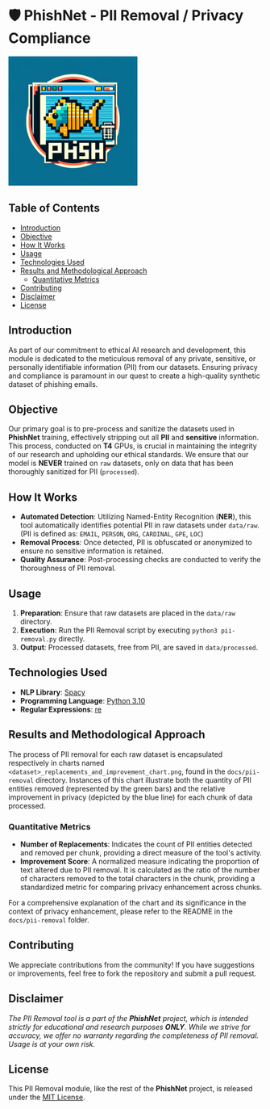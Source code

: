 # 🛡️ PhishNet - PII Removal / Privacy Compliance

![PhishNet Art](/assets/phishnet-art-pii-removal.png)

## Table of Contents

- [Introduction](#introduction)
- [Objective](#objective)
- [How It Works](#how-it-works)
- [Usage](#usage)
- [Technologies Used](#technologies-used)
- [Results and Methodological Approach](#results-and-methodological-approach)
  - [Quantitative Metrics](#quantitative-metrics)
- [Contributing](#contributing)
- [Disclaimer](#disclaimer)
- [License](#license)

## Introduction

As part of our commitment to ethical AI research and development, this module is dedicated to the meticulous removal of any private, sensitive, or personally identifiable information (PII) from our datasets. Ensuring privacy and compliance is paramount in our quest to create a high-quality synthetic dataset of phishing emails.

## Objective

Our primary goal is to pre-process and sanitize the datasets used in **PhishNet** training, effectively stripping out all **PII** and **sensitive** information. This process, conducted on **T4** GPUs, is crucial in maintaining the integrity of our research and upholding our ethical standards. We ensure that our model is **NEVER** trained on `raw` datasets, only on data that has been thoroughly sanitized for PII (`processed`).

## How It Works

- **Automated Detection**: Utilizing Named-Entity Recognition (**NER**), this tool automatically identifies potential PII in raw datasets under `data/raw`. (PII is defined as: `EMAIL`, `PERSON`, `ORG`, `CARDINAL`, `GPE`, `LOC`)
- **Removal Process**: Once detected, PII is obfuscated or anonymized to ensure no sensitive information is retained.
- **Quality Assurance**: Post-processing checks are conducted to verify the thoroughness of PII removal.

## Usage

1. **Preparation**: Ensure that raw datasets are placed in the `data/raw` directory.
2. **Execution**: Run the PII Removal script by executing `python3 pii-removal.py` directly.
3. **Output**: Processed datasets, free from PII, are saved in `data/processed`.

## Technologies Used

- **NLP Library**: [Spacy](https://spacy.io/)
- **Programming Language**: [Python 3.10](https://www.python.org/downloads)
- **Regular Expressions**: [re](https://docs.python.org/3/library/re.html)

## Results and Methodological Approach

The process of PII removal for each raw dataset is encapsulated respectively in charts named `<dataset>_replacements_and_improvement_chart.png`, found in the `docs/pii-removal` directory. Instances of this chart illustrate both the quantity of PII entities removed (represented by the green bars) and the relative improvement in privacy (depicted by the blue line) for each chunk of data processed.

### Quantitative Metrics

- **Number of Replacements**: Indicates the count of PII entities detected and removed per chunk, providing a direct measure of the tool's activity.
- **Improvement Score**: A normalized measure indicating the proportion of text altered due to PII removal. It is calculated as the ratio of the number of characters removed to the total characters in the chunk, providing a standardized metric for comparing privacy enhancement across chunks.

For a comprehensive explanation of the chart and its significance in the context of privacy enhancement, please refer to the README in the `docs/pii-removal` folder.

## Contributing

We appreciate contributions from the community! If you have suggestions or improvements, feel free to fork the repository and submit a pull request.

## Disclaimer

*The PII Removal tool is a part of the **PhishNet** project, which is intended strictly for educational and research purposes **ONLY**. While we strive for accuracy, we offer no warranty regarding the completeness of PII removal. Usage is at your own risk.*

## License

This PII Removal module, like the rest of the **PhishNet** project, is released under the [MIT License](LICENSE).
